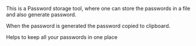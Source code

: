 This is a Password storage tool, where one can store the passwords in a file and also generate password.

When the password is generated the password copied to clipboard.

Helps to keep all your passwords in one place
